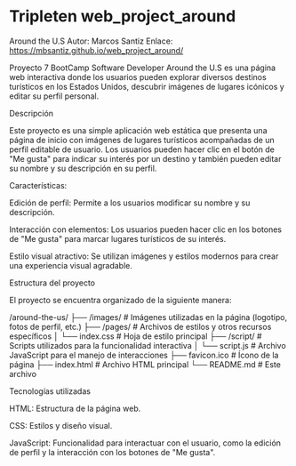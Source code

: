 # Tripleten web_project_around

Around the U.S
Autor: Marcos Santiz
Enlace: https://mbsantiz.github.io/web_project_around/

Proyecto 7 BootCamp Software Developer
Around the U.S es una página web interactiva donde los usuarios pueden explorar diversos destinos turísticos en los Estados Unidos, descubrir imágenes de lugares icónicos y editar su perfil personal.

Descripción

Este proyecto es una simple aplicación web estática que presenta una página de inicio con imágenes de lugares turísticos acompañadas de un perfil editable de usuario. Los usuarios pueden hacer clic en el botón de "Me gusta" para indicar su interés por un destino y también pueden editar su nombre y su descripción en su perfil.

Características:

Edición de perfil: Permite a los usuarios modificar su nombre y su descripción.

Interacción con elementos: Los usuarios pueden hacer clic en los botones de "Me gusta" para marcar lugares turísticos de su interés.

Estilo visual atractivo: Se utilizan imágenes y estilos modernos para crear una experiencia visual agradable.

Estructura del proyecto

El proyecto se encuentra organizado de la siguiente manera:

/around-the-us/
├── /images/ # Imágenes utilizadas en la página (logotipo, fotos de perfil, etc.)
├── /pages/ # Archivos de estilos y otros recursos específicos
│ └── index.css # Hoja de estilo principal
├── /script/ # Scripts utilizados para la funcionalidad interactiva
│ └── script.js # Archivo JavaScript para el manejo de interacciones
├── favicon.ico # Ícono de la página
├── index.html # Archivo HTML principal
└── README.md # Este archivo

Tecnologías utilizadas

HTML: Estructura de la página web.

CSS: Estilos y diseño visual.

JavaScript: Funcionalidad para interactuar con el usuario, como la edición de perfil y la interacción con los botones de "Me gusta".
